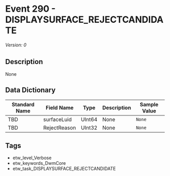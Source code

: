# Event 290 - DISPLAYSURFACE_REJECTCANDIDATE
###### Version: 0

## Description
None

## Data Dictionary
|Standard Name|Field Name|Type|Description|Sample Value|
|---|---|---|---|---|
|TBD|surfaceLuid|UInt64|None|`None`|
|TBD|RejectReason|UInt32|None|`None`|

## Tags
* etw_level_Verbose
* etw_keywords_DwmCore
* etw_task_DISPLAYSURFACE_REJECTCANDIDATE